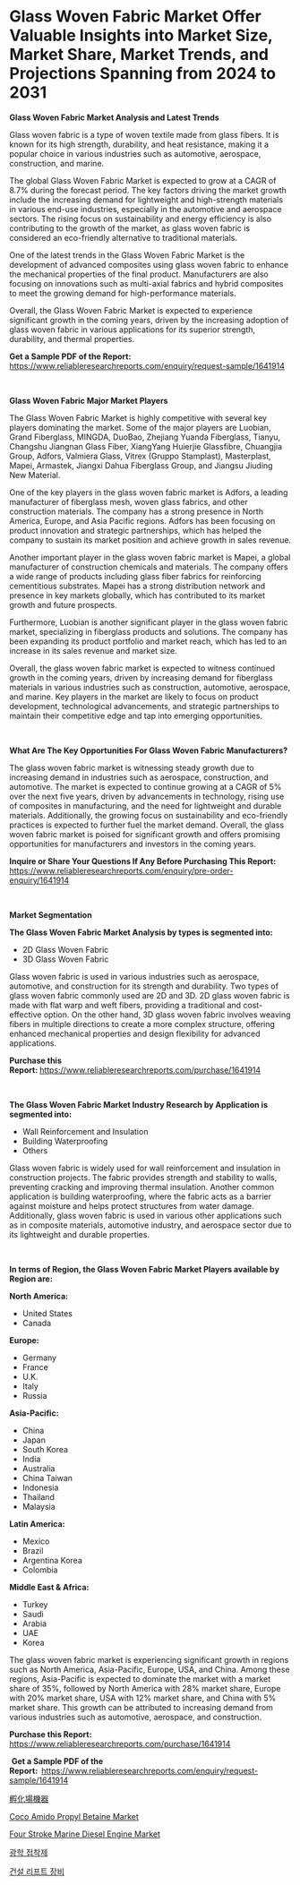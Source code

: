 <p><h1>Glass Woven Fabric Market Offer Valuable Insights into Market Size, Market Share, Market Trends, and Projections Spanning from 2024 to 2031</h1></p><p><strong>Glass Woven Fabric Market Analysis and Latest Trends</strong></p>
<p><p>Glass woven fabric is a type of woven textile made from glass fibers. It is known for its high strength, durability, and heat resistance, making it a popular choice in various industries such as automotive, aerospace, construction, and marine.</p><p>The global Glass Woven Fabric Market is expected to grow at a CAGR of 8.7% during the forecast period. The key factors driving the market growth include the increasing demand for lightweight and high-strength materials in various end-use industries, especially in the automotive and aerospace sectors. The rising focus on sustainability and energy efficiency is also contributing to the growth of the market, as glass woven fabric is considered an eco-friendly alternative to traditional materials.</p><p>One of the latest trends in the Glass Woven Fabric Market is the development of advanced composites using glass woven fabric to enhance the mechanical properties of the final product. Manufacturers are also focusing on innovations such as multi-axial fabrics and hybrid composites to meet the growing demand for high-performance materials.</p><p>Overall, the Glass Woven Fabric Market is expected to experience significant growth in the coming years, driven by the increasing adoption of glass woven fabric in various applications for its superior strength, durability, and thermal properties.</p></p>
<p><strong>Get a Sample PDF of the Report:&nbsp;</strong> <a href="https://www.reliableresearchreports.com/enquiry/request-sample/1641914">https://www.reliableresearchreports.com/enquiry/request-sample/1641914</a></p>
<p>&nbsp;</p>
<p><strong>Glass Woven Fabric Major Market Players</strong></p>
<p><p>The Glass Woven Fabric Market is highly competitive with several key players dominating the market. Some of the major players are Luobian, Grand Fiberglass, MINGDA, DuoBao, Zhejiang Yuanda Fiberglass, Tianyu, Changshu Jiangnan Glass Fiber, XiangYang Huierjie Glassfibre, Chuangjia Group, Adfors, Valmiera Glass, Vitrex (Gruppo Stamplast), Masterplast, Mapei, Armastek, Jiangxi Dahua Fiberglass Group, and Jiangsu Jiuding New Material.</p><p>One of the key players in the glass woven fabric market is Adfors, a leading manufacturer of fiberglass mesh, woven glass fabrics, and other construction materials. The company has a strong presence in North America, Europe, and Asia Pacific regions. Adfors has been focusing on product innovation and strategic partnerships, which has helped the company to sustain its market position and achieve growth in sales revenue.</p><p>Another important player in the glass woven fabric market is Mapei, a global manufacturer of construction chemicals and materials. The company offers a wide range of products including glass fiber fabrics for reinforcing cementitious substrates. Mapei has a strong distribution network and presence in key markets globally, which has contributed to its market growth and future prospects.</p><p>Furthermore, Luobian is another significant player in the glass woven fabric market, specializing in fiberglass products and solutions. The company has been expanding its product portfolio and market reach, which has led to an increase in its sales revenue and market size.</p><p>Overall, the glass woven fabric market is expected to witness continued growth in the coming years, driven by increasing demand for fiberglass materials in various industries such as construction, automotive, aerospace, and marine. Key players in the market are likely to focus on product development, technological advancements, and strategic partnerships to maintain their competitive edge and tap into emerging opportunities.</p></p>
<p>&nbsp;</p>
<p><strong>What Are The Key Opportunities For Glass Woven Fabric Manufacturers?</strong></p>
<p><p>The glass woven fabric market is witnessing steady growth due to increasing demand in industries such as aerospace, construction, and automotive. The market is expected to continue growing at a CAGR of 5% over the next five years, driven by advancements in technology, rising use of composites in manufacturing, and the need for lightweight and durable materials. Additionally, the growing focus on sustainability and eco-friendly practices is expected to further fuel the market demand. Overall, the glass woven fabric market is poised for significant growth and offers promising opportunities for manufacturers and investors in the coming years.</p></p>
<p><strong>Inquire or Share Your Questions If Any Before Purchasing This Report:</strong> <a href="https://www.reliableresearchreports.com/enquiry/pre-order-enquiry/1641914">https://www.reliableresearchreports.com/enquiry/pre-order-enquiry/1641914</a></p>
<p>&nbsp;</p>
<p><strong>Market Segmentation</strong></p>
<p><strong>The Glass Woven Fabric Market Analysis by types is segmented into:</strong></p>
<p><ul><li>2D Glass Woven Fabric</li><li>3D Glass Woven Fabric</li></ul></p>
<p><p>Glass woven fabric is used in various industries such as aerospace, automotive, and construction for its strength and durability. Two types of glass woven fabric commonly used are 2D and 3D. 2D glass woven fabric is made with flat warp and weft fibers, providing a traditional and cost-effective option. On the other hand, 3D glass woven fabric involves weaving fibers in multiple directions to create a more complex structure, offering enhanced mechanical properties and design flexibility for advanced applications.</p></p>
<p><strong>Purchase this Report:&nbsp;</strong><a href="https://www.reliableresearchreports.com/purchase/1641914">https://www.reliableresearchreports.com/purchase/1641914</a></p>
<p>&nbsp;</p>
<p><strong>The Glass Woven Fabric Market Industry Research by Application is segmented into:</strong></p>
<p><ul><li>Wall Reinforcement and Insulation</li><li>Building Waterproofing</li><li>Others</li></ul></p>
<p><p>Glass woven fabric is widely used for wall reinforcement and insulation in construction projects. The fabric provides strength and stability to walls, preventing cracking and improving thermal insulation. Another common application is building waterproofing, where the fabric acts as a barrier against moisture and helps protect structures from water damage. Additionally, glass woven fabric is used in various other applications such as in composite materials, automotive industry, and aerospace sector due to its lightweight and durable properties.</p></p>
<p>&nbsp;</p>
<p><strong>In terms of Region, the Glass Woven Fabric Market Players available by Region are:</strong></p>
<p>
    <p> <strong> North America: </strong>
        <ul>
            <li>United States</li>
            <li>Canada</li>
        </ul>
        </p> 
    <p> <strong> Europe: </strong>
        <ul>
            <li>Germany</li>
            <li>France</li>
            <li>U.K.</li>
            <li>Italy</li>
            <li>Russia</li>
        </ul>
        </p> 
    <p> <strong> Asia-Pacific: </strong>
        <ul>
            <li>China</li>
            <li>Japan</li>
            <li>South Korea</li>
            <li>India</li>
            <li>Australia</li>
            <li>China Taiwan</li>
            <li>Indonesia</li>
            <li>Thailand</li>
            <li>Malaysia</li>
        </ul>
        </p> 
    <p> <strong> Latin America: </strong>
        <ul>
            <li>Mexico</li>
            <li>Brazil</li>
            <li>Argentina Korea</li>
            <li>Colombia</li>
        </ul>
        </p> 
    <p> <strong> Middle East & Africa: </strong>
        <ul>
            <li>Turkey</li>
            <li>Saudi</li>
            <li>Arabia</li>
            <li>UAE</li>
            <li>Korea</li>
        </ul>
    </p>
    </p>
<p><p>The glass woven fabric market is experiencing significant growth in regions such as North America, Asia-Pacific, Europe, USA, and China. Among these regions, Asia-Pacific is expected to dominate the market with a market share of 35%, followed by North America with 28% market share, Europe with 20% market share, USA with 12% market share, and China with 5% market share. This growth can be attributed to increasing demand from various industries such as automotive, aerospace, and construction.</p></p>
<p><strong>Purchase this Report: </strong><a href="https://www.reliableresearchreports.com/purchase/1641914">https://www.reliableresearchreports.com/purchase/1641914</a></p>
<p>&nbsp;<strong>Get a Sample PDF of the Report:&nbsp;&nbsp;</strong><a href="https://www.reliableresearchreports.com/enquiry/request-sample/1641914">https://www.reliableresearchreports.com/enquiry/request-sample/1641914</a></p>
<p><strong></strong></p>
<p><p><a href="https://medium.com/@alioukaye1/%E5%AD%B5%E5%8C%96%E5%99%A8%E8%A8%AD%E5%82%99%E5%B8%82%E5%A0%B4-%E7%AB%B6%E4%BA%89%E5%88%86%E6%9E%90-%E5%B8%82%E5%A0%B4%E5%8B%95%E5%90%91-2031%E5%B9%B4%E3%81%BE%E3%81%A7%E3%81%AE%E4%BA%88%E6%B8%AC-d5a6ec2c1281">孵化場機器</a></p><p><a href="https://github.com/biheemgalvinlouises6hokrh3h/Market-Research-Report-List-1/blob/main/coco-amido-propyl-betaine-market.md">Coco Amido Propyl Betaine Market</a></p><p><a href="https://issuu.com/reportprime-2/docs/four-stroke-marine-diesel-engine-market-size-2030.">Four Stroke Marine Diesel Engine Market</a></p><p><a href="https://medium.com/@flower89678/%EA%B4%91%ED%95%99-%EC%A0%91%EC%B0%A9%EC%A0%9C-%EC%8B%9C%EC%9E%A5-%EB%B3%B4%EA%B3%A0%EC%84%9C%EB%8A%94-%EC%9D%B4-%EC%8B%9C%EC%9E%A5%EC%9D%98-%EC%B5%9C%EC%8B%A0-%ED%8A%B8%EB%A0%8C%EB%93%9C%EC%99%80-%EC%84%B1%EC%9E%A5-%EA%B8%B0%ED%9A%8C%EB%A5%BC-%EB%B3%B4%EC%97%AC%EC%A4%8D%EB%8B%88%EB%8B%A4-f1ca325e1a0a">광학 접착제</a></p><p><a href="https://medium.com/@earlfeffersj/%EA%B1%B4%EC%84%A4-%EB%A6%AC%ED%94%84%ED%8A%B8-%EC%9E%A5%EB%B9%84-%EC%8B%9C%EC%9E%A5%EC%9D%80-%EC%8B%9C%EC%9E%A5-%EC%A0%90%EC%9C%A0%EC%9C%A8-%EA%B7%9C%EB%AA%A8-%EB%B0%8F-2031%EB%85%84%EA%B9%8C%EC%A7%80-%EC%98%88%EC%83%81%EB%90%98%EB%8A%94-%EC%98%88%EC%B8%A1%EC%97%90-%EC%B4%88%EC%A0%90%EC%9D%84-%EB%A7%9E%EC%B6%94%EA%B3%A0-%EC%9E%88%EC%8A%B5%EB%8B%88%EB%8B%A4-0cb7cc543b1c">건설 리프트 장비</a></p></p>